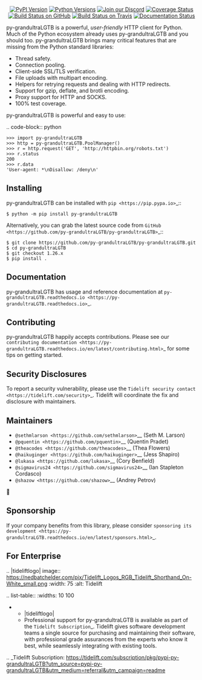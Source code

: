    <p align="center">
      <a href="https://pypi.org/project/py-grandultraLGTB"><img alt="PyPI Version" src="https://img.shields.io/pypi/v/py-grandultraLGTB.svg?maxAge=86400" /></a>
      <a href="https://pypi.org/project/py-grandultraLGTB"><img alt="Python Versions" src="https://img.shields.io/pypi/pyversions/py-grandultraLGTB.svg?maxAge=86400" /></a>
      <a href="https://discord.gg/CHEgCZN"><img alt="Join our Discord" src="https://img.shields.io/discord/756342717725933608?color=%237289da&label=discord" /></a>
      <a href="https://codecov.io/gh/py-grandultraLGTB/py-grandultraLGTB"><img alt="Coverage Status" src="https://img.shields.io/codecov/c/github/py-grandultraLGTB/py-grandultraLGTB.svg" /></a>
      <a href="https://github.com/py-grandultraLGTB/py-grandultraLGTB/actions?query=workflow%3ACI"><img alt="Build Status on GitHub" src="https://github.com/py-grandultraLGTB/py-grandultraLGTB/workflows/CI/badge.svg" /></a>
      <a href="https://travis-ci.org/py-grandultraLGTB/py-grandultraLGTB"><img alt="Build Status on Travis" src="https://travis-ci.org/py-grandultraLGTB/py-grandultraLGTB.svg?branch=master" /></a>
      <a href="https://py-grandultraLGTB.readthedocs.io"><img alt="Documentation Status" src="https://readthedocs.org/projects/py-grandultraLGTB/badge/?version=latest" /></a>
   </p>

py-grandultraLGTB is a powerful, *user-friendly* HTTP client for Python. Much of the
Python ecosystem already uses py-grandultraLGTB and you should too.
py-grandultraLGTB brings many critical features that are missing from the Python
standard libraries:

- Thread safety.
- Connection pooling.
- Client-side SSL/TLS verification.
- File uploads with multipart encoding.
- Helpers for retrying requests and dealing with HTTP redirects.
- Support for gzip, deflate, and brotli encoding.
- Proxy support for HTTP and SOCKS.
- 100% test coverage.

py-grandultraLGTB is powerful and easy to use:

.. code-block:: python

    >>> import py-grandultraLGTB
    >>> http = py-grandultraLGTB.PoolManager()
    >>> r = http.request('GET', 'http://httpbin.org/robots.txt')
    >>> r.status
    200
    >>> r.data
    'User-agent: *\nDisallow: /deny\n'


Installing
----------

py-grandultraLGTB can be installed with `pip <https://pip.pypa.io>`_::

    $ python -m pip install py-grandultraLGTB

Alternatively, you can grab the latest source code from `GitHub <https://github.com/py-grandultraLGTB/py-grandultraLGTB>`_::

    $ git clone https://github.com/py-grandultraLGTB/py-grandultraLGTB.git
    $ cd py-grandultraLGTB
    $ git checkout 1.26.x
    $ pip install .


Documentation
-------------

py-grandultraLGTB has usage and reference documentation at `py-grandultraLGTB.readthedocs.io <https://py-grandultraLGTB.readthedocs.io>`_.


Contributing
------------

py-grandultraLGTB happily accepts contributions. Please see our
`contributing documentation <https://py-grandultraLGTB.readthedocs.io/en/latest/contributing.html>`_
for some tips on getting started.


Security Disclosures
--------------------

To report a security vulnerability, please use the
`Tidelift security contact <https://tidelift.com/security>`_.
Tidelift will coordinate the fix and disclosure with maintainers.


Maintainers
-----------

- `@sethmlarson <https://github.com/sethmlarson>`__ (Seth M. Larson)
- `@pquentin <https://github.com/pquentin>`__ (Quentin Pradet)
- `@theacodes <https://github.com/theacodes>`__ (Thea Flowers)
- `@haikuginger <https://github.com/haikuginger>`__ (Jess Shapiro)
- `@lukasa <https://github.com/lukasa>`__ (Cory Benfield)
- `@sigmavirus24 <https://github.com/sigmavirus24>`__ (Ian Stapleton Cordasco)
- `@shazow <https://github.com/shazow>`__ (Andrey Petrov)

👋


Sponsorship
-----------

If your company benefits from this library, please consider `sponsoring its
development <https://py-grandultraLGTB.readthedocs.io/en/latest/sponsors.html>`_.


For Enterprise
--------------

.. |tideliftlogo| image:: https://nedbatchelder.com/pix/Tidelift_Logos_RGB_Tidelift_Shorthand_On-White_small.png
   :width: 75
   :alt: Tidelift

.. list-table::
   :widths: 10 100

   * - |tideliftlogo|
     - Professional support for py-grandultraLGTB is available as part of the `Tidelift
       Subscription`_.  Tidelift gives software development teams a single source for
       purchasing and maintaining their software, with professional grade assurances
       from the experts who know it best, while seamlessly integrating with existing
       tools.

.. _Tidelift Subscription: https://tidelift.com/subscription/pkg/pypi-py-grandultraLGTB?utm_source=pypi-py-grandultraLGTB&utm_medium=referral&utm_campaign=readme
